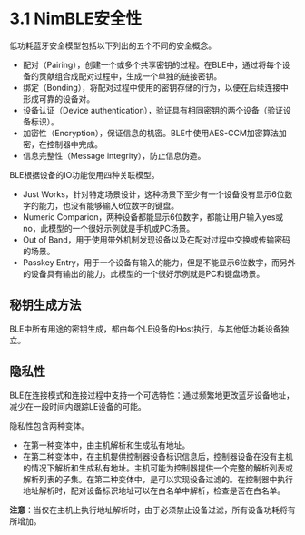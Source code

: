 # 3.1 NimBLE安全性

低功耗蓝牙安全模型包括以下列出的五个不同的安全概念。

- 配对（Pairing），创建一个或多个共享密钥的过程。在BLE中，通过将每个设备的贡献组合成配对过程中，生成一个单独的链接密钥。
- 绑定（Bonding），将配对过程中使用的密钥存储的行为，以便在后续连接中形成可靠的设备对。
- 设备认证（Device authentication），验证具有相同密钥的两个设备（验证设备标识）。
- 加密性（Encryption），保证信息的机密。BLE中使用AES-CCM加密算法加密，在控制器中完成。
- 信息完整性（Message integrity），防止信息伪造。

BLE根据设备的IO功能使用四种关联模型。

- Just Works，针对特定场景设计，这种场景下至少有一个设备没有显示6位数字的能力，也没有能够输入6位数字的键盘。
- Numeric Comparion，两种设备都能显示6位数字，都能让用户输入yes或no，此模型的一个很好示例就是手机或PC场景。
- Out of Band，用于使用带外机制发现设备以及在配对过程中交换或传输密码的场景。
- Passkey Entry，用于一个设备有输入的能力，但是不能显示6位数字，而另外的设备具有输出的能力。此模型的一个很好示例就是PC和键盘场景。



## 秘钥生成方法

BLE中所有用途的密钥生成，都由每个LE设备的Host执行，与其他低功耗设备独立。

## 隐私性

BLE在连接模式和连接过程中支持一个可选特性：通过频繁地更改蓝牙设备地址，减少在一段时间内跟踪LE设备的可能。

隐私性包含两种变体。

- 在第一种变体中，由主机解析和生成私有地址。
- 在第二种变体中，在主机提供控制器设备标识信息后，控制器设备在没有主机的情况下解析和生成私有地址。主机可能为控制器提供一个完整的解析列表或解析列表的子集。在第二种变体中，是可以实现设备过滤的。在控制器中执行地址解析时，配对设备标识地址可以在白名单中解析，检查是否在白名单。

**注意**：当仅在主机上执行地址解析时，由于必须禁止设备过滤，所有设备功耗将有所增加。

